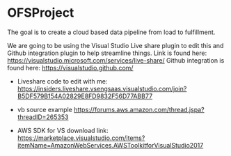 
# OFSProject
The goal is to create a cloud based data pipeline from load to fulfillment.

We are going to be using the Visual Studio Live share plugin to edit this and Github integration plugin to help streamline things.
Link is found here: https://visualstudio.microsoft.com/services/live-share/
Github integration is found here: https://visualstudio.github.com/

 - Liveshare code to edit with me: https://insiders.liveshare.vsengsaas.visualstudio.com/join?B5DF579B154A02829E8FD9832F56D77ABB77

 - vb source example https://forums.aws.amazon.com/thread.jspa?threadID=265353

  - AWS SDK for VS download link: https://marketplace.visualstudio.com/items?itemName=AmazonWebServices.AWSToolkitforVisualStudio2017
